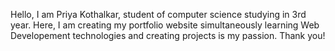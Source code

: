 Hello,
I am Priya Kothalkar, student of computer science studying in 3rd year.
Here, I am creating my portfolio website simultaneously learning Web Developement technologies and creating projects is my passion.
Thank you!